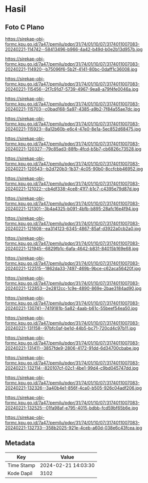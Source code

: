 # Hasil

## Foto C Plano

https://sirekap-obj-formc.kpu.go.id/7a47/pemilu/pdpr/31/74/01/10/07/3174011007083-20240221-114742--58413496-b966-4a42-b49d-b0e2b13d957b.jpg

https://sirekap-obj-formc.kpu.go.id/7a47/pemilu/pdpr/31/74/01/10/07/3174011007083-20240221-114920--b75096f6-5b2f-4141-80bc-0daff1c36008.jpg

https://sirekap-obj-formc.kpu.go.id/7a47/pemilu/pdpr/31/74/01/10/07/3174011007083-20240221-115456--2f7c91d7-5739-4967-9ea8-a79f4fe0046a.jpg

https://sirekap-obj-formc.kpu.go.id/7a47/pemilu/pdpr/31/74/01/10/07/3174011007083-20240221-115703--c0bad168-5a97-4385-a9b2-7f84a55ae7dc.jpg

https://sirekap-obj-formc.kpu.go.id/7a47/pemilu/pdpr/31/74/01/10/07/3174011007083-20240221-115923--8a12b60b-e6c4-47e0-8e1a-5ec852d68475.jpg

https://sirekap-obj-formc.kpu.go.id/7a47/pemilu/pdpr/31/74/01/10/07/3174011007083-20240221-120327--79c85ad3-88fb-4fcd-b5b7-cb6826c73528.jpg

https://sirekap-obj-formc.kpu.go.id/7a47/pemilu/pdpr/31/74/01/10/07/3174011007083-20240221-120543--b2d720b3-1b37-4c05-90b0-8ccfcbb46952.jpg

https://sirekap-obj-formc.kpu.go.id/7a47/pemilu/pdpr/31/74/01/10/07/3174011007083-20240221-121022--cb4df338-4ce8-41f7-b1c7-c4395e79d87d.jpg

https://sirekap-obj-formc.kpu.go.id/7a47/pemilu/pdpr/31/74/01/10/07/3174011007083-20240221-121301--3b4a4325-b091-4bfb-b895-28afc16e4f94.jpg

https://sirekap-obj-formc.kpu.go.id/7a47/pemilu/pdpr/31/74/01/10/07/3174011007083-20240221-121608--ea314123-6345-4867-85af-d3922a0cb2a0.jpg

https://sirekap-obj-formc.kpu.go.id/7a47/pemilu/pdpr/31/74/01/10/07/3174011007083-20240221-121945--6829fb1c-6afa-4642-b831-84015b169e68.jpg

https://sirekap-obj-formc.kpu.go.id/7a47/pemilu/pdpr/31/74/01/10/07/3174011007083-20240221-122515--1862da33-7497-469b-9bce-c62aca56420f.jpg

https://sirekap-obj-formc.kpu.go.id/7a47/pemilu/pdpr/31/74/01/10/07/3174011007083-20240221-122853--2e2812cc-1c9e-4890-869e-2bae3184ad90.jpg

https://sirekap-obj-formc.kpu.go.id/7a47/pemilu/pdpr/31/74/01/10/07/3174011007083-20240221-130741--7419181b-5a82-4aab-b61c-55beef54ea50.jpg

https://sirekap-obj-formc.kpu.go.id/7a47/pemilu/pdpr/31/74/01/10/07/3174011007083-20240221-131158--97bfc0af-be1d-44b5-bc71-720cd4c97b11.jpg

https://sirekap-obj-formc.kpu.go.id/7a47/pemilu/pdpr/31/74/01/10/07/3174011007083-20240221-131411--3857fde9-2806-4172-91dd-6d34700cbabe.jpg

https://sirekap-obj-formc.kpu.go.id/7a47/pemilu/pdpr/31/74/01/10/07/3174011007083-20240221-132114--820107cf-02c1-4be1-99d4-c9bd045747dd.jpg

https://sirekap-obj-formc.kpu.go.id/7a47/pemilu/pdpr/31/74/01/10/07/3174011007083-20240221-132326--3a40b4e1-856f-4ca0-b505-926c04adf206.jpg

https://sirekap-obj-formc.kpu.go.id/7a47/pemilu/pdpr/31/74/01/10/07/3174011007083-20240221-132525--01fa98af-e795-4015-bdbb-fcd59bf65b6e.jpg

https://sirekap-obj-formc.kpu.go.id/7a47/pemilu/pdpr/31/74/01/10/07/3174011007083-20240221-132733--358b2025-921e-4ceb-a60d-038e6c43fcea.jpg


## Metadata

| Key        | Value               |
| ---------- | ------------------- |
| Time Stamp | 2024-02-21 14:03:30 |
| Kode Dapil | 3102                |



